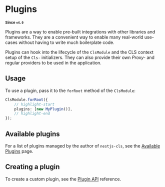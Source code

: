 # Plugins

<small>**Since `v4.0`**</small>

Plugins are a way to enable pre-built integrations with other libraries and frameworks. They are a convenient way to enable many real-world use-cases without having to write much boilerplate code.

Plugins can hook into the lifecycle of the `ClsModule` and the CLS context setup of the `Cls-` initializers. They can also provide their own _Proxy-_ and regular providers to be used in the application.

## Usage

To use a plugin, pass it to the `forRoot` method of the `ClsModule`:

```ts
ClsModule.forRoot({
    // highlight-start
    plugins: [new MyPlugin()],
    // highlight-end
});
```

## Available plugins

For a list of plugins managed by the author of `nestjs-cls`, see the [Available Plugins](./02_available-plugins/index.md) page.

## Creating a plugin

To create a custom plugin, see the [Plugin API](./01_plugin-api.md) reference.
